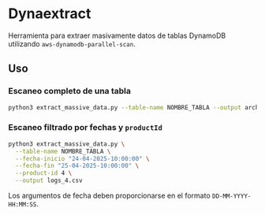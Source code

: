 # Dynaextract

Herramienta para extraer masivamente datos de tablas DynamoDB utilizando `aws-dynamodb-parallel-scan`.

## Uso

### Escaneo completo de una tabla
```bash
python3 extract_massive_data.py --table-name NOMBRE_TABLA --output archivo.csv
```

### Escaneo filtrado por fechas y `productId`
```bash
python3 extract_massive_data.py \
  --table-name NOMBRE_TABLA \
  --fecha-inicio "24-04-2025-10:00:00" \
  --fecha-fin "25-04-2025-10:00:00" \
  --product-id 4 \
  --output logs_4.csv
```

Los argumentos de fecha deben proporcionarse en el formato `DD-MM-YYYY-HH:MM:SS`.
